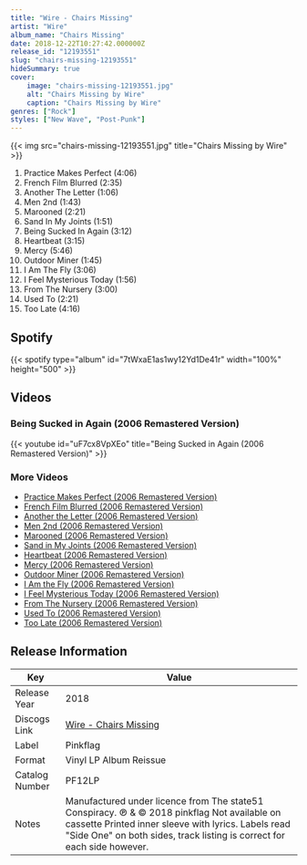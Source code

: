 ```yaml
---
title: "Wire - Chairs Missing"
artist: "Wire"
album_name: "Chairs Missing"
date: 2018-12-22T10:27:42.000000Z
release_id: "12193551"
slug: "chairs-missing-12193551"
hideSummary: true
cover:
    image: "chairs-missing-12193551.jpg"
    alt: "Chairs Missing by Wire"
    caption: "Chairs Missing by Wire"
genres: ["Rock"]
styles: ["New Wave", "Post-Punk"]
---
```


{{< img src="chairs-missing-12193551.jpg" title="Chairs Missing by Wire" >}}

<!-- section break -->

1. Practice Makes Perfect (4:06)
2. French Film Blurred (2:35)
3. Another The Letter (1:06)
4. Men 2nd (1:43)
5. Marooned (2:21)
6. Sand In My Joints (1:51)
7. Being Sucked In Again (3:12)
8. Heartbeat (3:15)
9. Mercy (5:46)
10. Outdoor Miner (1:45)
11. I Am The Fly (3:06)
12. I Feel Mysterious Today (1:56)
13. From The Nursery (3:00)
14. Used To (2:21)
15. Too Late (4:16)

<!-- section break -->


## Spotify
{{< spotify type="album" id="7tWxaE1as1wy12Yd1De41r" width="100%" height="500" >}}



## Videos
### Being Sucked in Again (2006 Remastered Version)
{{< youtube id="uF7cx8VpXEo" title="Being Sucked in Again (2006 Remastered Version)" >}}<br>

### More Videos

- [Practice Makes Perfect (2006 Remastered Version)](https://www.youtube.com/watch?v=9M0vuDE5gig)
- [French Film Blurred (2006 Remastered Version)](https://www.youtube.com/watch?v=ci1OZ1mWKMg)
- [Another the Letter (2006 Remastered Version)](https://www.youtube.com/watch?v=LSxp1QaUUaE)
- [Men 2nd (2006 Remastered Version)](https://www.youtube.com/watch?v=K9b6YIzRlwc)
- [Marooned (2006 Remastered Version)](https://www.youtube.com/watch?v=a7B7PPB23hc)
- [Sand in My Joints (2006 Remastered Version)](https://www.youtube.com/watch?v=0NvDSUCZj-c)
- [Heartbeat (2006 Remastered Version)](https://www.youtube.com/watch?v=ggwm4aXRIQ8)
- [Mercy (2006 Remastered Version)](https://www.youtube.com/watch?v=MtIXBSs-REs)
- [Outdoor Miner (2006 Remastered Version)](https://www.youtube.com/watch?v=uO0nmjkMpw0)
- [I Am the Fly (2006 Remastered Version)](https://www.youtube.com/watch?v=svcAqVL2l28)
- [I Feel Mysterious Today (2006 Remastered Version)](https://www.youtube.com/watch?v=yhZU1UcrwR8)
- [From The Nursery (2006 Remastered Version)](https://www.youtube.com/watch?v=CDQ9_avp5ZY)
- [Used To (2006 Remastered Version)](https://www.youtube.com/watch?v=kFv1fNud0cY)
- [Too Late (2006 Remastered Version)](https://www.youtube.com/watch?v=ZiKagKI-_OI)


## Release Information
|  Key           | Value                                                |
| ---------------| ---------------------------------------------------- |
| Release Year   | 2018                                   |
| Discogs Link   | [Wire - Chairs Missing](https://www.discogs.com/release/12193551-Wire-Chairs-Missing) |
| Label          | Pinkflag |
| Format         | Vinyl LP Album Reissue |
| Catalog Number | PF12LP |
| Notes | Manufactured under licence from The state51 Conspiracy.  ℗ & © 2018 pinkflag  Not available on cassette  Printed inner sleeve with lyrics.  Labels read "Side One" on both sides, track listing is correct for each side however. |